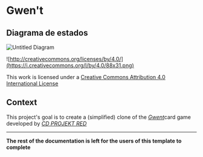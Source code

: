 # Gwen't

## Diagrama de estados
![Untitled Diagram](https://github.com/dcc-cc3002/gwen-t-hugodiazroa/assets/16340209/ed0a63a9-c582-48bf-aa27-0173ae7d3d75)

![http://creativecommons.org/licenses/by/4.0/](https://i.creativecommons.org/l/by/4.0/88x31.png)

This work is licensed under a
[Creative Commons Attribution 4.0 International License](http://creativecommons.org/licenses/by/4.0/)

Context
-------

This project's goal is to create a (simplified) clone of the
[_Gwent_](https://www.playgwent.com/en)card game developed by [_CD PROJEKT RED_](https://cdprojektred.com/en/)

---

**The rest of the documentation is left for the users of this template to complete**
